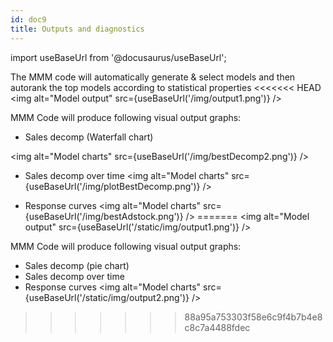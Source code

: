 ```yaml
---
id: doc9
title: Outputs and diagnostics
---
```

import useBaseUrl from '@docusaurus/useBaseUrl';

The MMM code will automatically generate & select models and then autorank the top models according to statistical properties
<<<<<<< HEAD
<img alt="Model output" src={useBaseUrl('/img/output1.png')} />

MMM Code will produce following visual output graphs:

- Sales decomp (Waterfall chart)

<img alt="Model charts" src={useBaseUrl('/img/bestDecomp2.png')} />

- Sales decomp over time
<img alt="Model charts" src={useBaseUrl('/img/plotBestDecomp.png')} />

- Response curves
<img alt="Model charts" src={useBaseUrl('/img/bestAdstock.png')} />
=======
<img alt="Model output" src={useBaseUrl('/static/img/output1.png')} />

MMM Code will produce following visual output graphs:

- Sales decomp (pie chart)
- Sales decomp over time 
- Response curves
<img alt="Model charts" src={useBaseUrl('/static/img/output2.png')} />

>>>>>>> 88a95a753303f58e6c9f4b7b4e8c8c7a4488fdec
